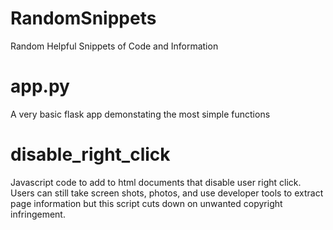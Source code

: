 # RandomSnippets
Random Helpful Snippets of Code and Information

# app.py
A very basic flask app demonstating the most simple functions

# disable_right_click
Javascript code to add to html documents that disable user right click. Users can still take screen shots, photos, and use developer tools to extract page information but this script cuts down on unwanted copyright infringement. 
